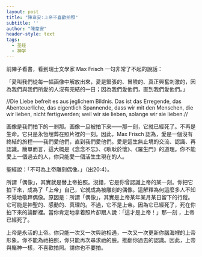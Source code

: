 ```yaml
---
layout: post
title: "陳韋安:上帝不喜歡拍照"
subtitle: ''
author: "陳韋安"
header-style: text
tags:
  - 圣经
  - 神学
---
```

前陣子看書，看到瑞士文學家 Max Frisch 一句非常了不起的說話：

「愛叫我們從每一幅画像中解放出來，愛是緊張的、冒險的、真正興奮刺激的，因為我們與我們所愛的人沒有完結的一日；因為我們愛他們，直到我們愛他們。」 

//Die Liebe befreit es aus jeglichem Bildnis. Das ist das Erregende, das Abenteuerliche, das eigentlich Spannende, dass wir mit den Menschen, die wir lieben, nicht fertigwerden; weil wir sie lieben, solange wir sie lieben.//

画像是我們拍下的一剎那。画像一旦被拍下來——那一刻，它就已經死了。不再是生命。它只是永恆埋葬在照片裡的一刻。因此，Max Frisch 認為，愛是一個沒有終結的旅程——我們愛他們，直到我們愛他們。愛是這生無止境的交流、認識、再認識。簡單而言，這大概是《念念不忘》、《耿耿於懷》、《羅生門》的道理。你不能愛上一個過去的人，你只能愛一個活生生現在的人。

聖經說：「不可為上帝雕刻偶像。」（出20:4）。

所謂「偶像」，其實就是替上帝拍照。沒錯，它是你曾認識上帝的某一刻。你把它拍下來，成為了「上帝」自己，它就成為被雕刻的偶像。這解釋為何這麼多人不知不覺地敬拜偶像。原因是：所謂「偶像」，其實是上帝某年某月某日留下的行蹤。它可能是神聖的、感動的、真理的。不過，它不是上帝。因為它已經死了，死在你拍下來的論斷裡。當你肯定地拿着照片卻跟人說：「這才是上帝！」那一刻
，上帝已經死了。

上帝是永活的上帝。你只能一次又一次與祂相遇，一次又一次更新你腦海裡的上帝形象。你不能為祂拍照，你只能再次尋求祂的臉。推翻你過去的認識。因此，上帝與賭神一樣，不喜歡拍照。請你也不要拍。
